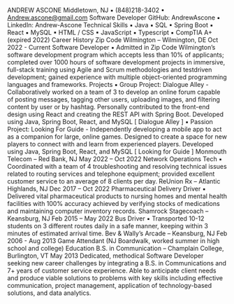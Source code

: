 ANDREW ASCONE Middletown, NJ ▪ (848)218-3402 ▪ Andrew.ascone@gmail.com
Software Developer GitHub: AndrewAscone ▪ LinkedIn: Andrew-Ascone
Technical Skills
▪ Java
▪ SQL
▪ Spring Boot
▪ React
▪ MySQL
▪ HTML / CSS
▪ JavaScript
▪ Typescript
▪ CompTIA A+ (expired 2022)
Career History
Zip Code Wilmington – Wilmington, DE Oct 2022 - Current
Software Developer
▪ Admitted in Zip Code Wilmington’s software development program which accepts less than 10% of applicants; completed over
1000 hours of software development projects in immersive, full-stack training using Agile and Scrum methodologies and testdriven development; gained experience with multiple object-oriented programming languages and frameworks.
Projects
▪ Group Project: Dialogue Alley - Collaboratively worked on a team of 3 to develop an online forum capable of posting
messages, tagging other users, uploading images, and filtering content by user or by hashtag. Personally contributed to the
front-end design using React and creating the REST API with Spring Boot. Developed using Java, Spring Boot, React, and
MySQL [ Dialogue Alley ]
▪ Passion Project: Looking For Guide - Independently developing a mobile app to act as a companion for large, online games.
Designed to create a space for new players to connect with and learn from experienced players. Developed using Java,
Spring Boot, React, and MySQL [ Looking for Guide ]
Monmouth Telecom – Red Bank, NJ May 2022 – Oct 2022
Network Operations Tech
▪ Coordinated with a team of 4 troubleshooting and resolving technical issues related to routing services and telephone
equipment; provided excellent customer service to an average of 8 clients per day.
ReUnion Rx – Atlantic Highlands, NJ Dec 2017 – Oct 2022
Pharmaceutical Delivery Driver
▪ Delivered vital pharmaceutical products to nursing homes and mental health facilities with 100% accuracy achieved by
verifying stocks of medications and maintaining computer inventory records.
Shamrock Stagecoach – Keansburg, NJ Feb 2015 – May 2022
Bus Driver
▪ Transported 10-12 students on 3 different routes daily in a safe manner, keeping within 3 minutes of estimated arrival time.
Bev & Wally’s Arcade – Keansburg, NJ Feb 2006 - Aug 2013
Game Attendant (NJ Boardwalk, worked summer in high school and college)
Education
B.S. in Communication – Champlain College, Burlington, VT May 2013
Dedicated, methodical Software Developer seeking new career challenges by integrating a B.S. in Communications and 7+ years of
customer service experience. Able to anticipate client needs and produce viable solutions to problems with key skills including effective
communication, project management, application of technology-based solutions, and data analytics.